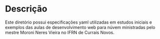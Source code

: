 # Descrição

Este diretório possui especificações yaml
utilizadas em estudos iniciais e exemplos 
das aulas de desenvolvimento web para núvem
ministradas pelo mestre Moroni Neres Vieira
no IFRN de Currais Novos.

